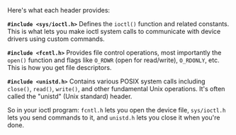 Here's what each header provides:

**`#include <sys/ioctl.h>`**
Defines the `ioctl()` function and related constants. This is what lets you make ioctl system calls to communicate with device drivers using custom commands.

**`#include <fcntl.h>`** 
Provides file control operations, most importantly the `open()` function and flags like `O_RDWR` (open for read/write), `O_RDONLY`, etc. This is how you get file descriptors.

**`#include <unistd.h>`**
Contains various POSIX system calls including `close()`, `read()`, `write()`, and other fundamental Unix operations. It's often called the "unistd" (Unix standard) header.

So in your ioctl program: `fcntl.h` lets you open the device file, `sys/ioctl.h` lets you send commands to it, and `unistd.h` lets you close it when you're done.
